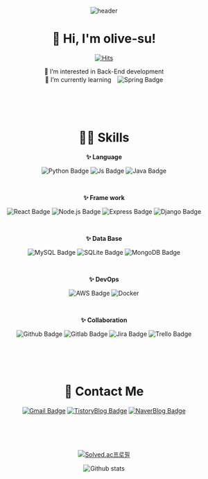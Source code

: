 <div align="center">
  
![header](https://capsule-render.vercel.app/api?type=waving&color=auto&height=300&section=header&text=olive-su&fontSize=90&animation=fadeIn&fontAlignY=38&desc=I'm%20always%20eager%20to%20learn%20new%20skills😉&descAlignY=51&descAlign=62)


# 👋 Hi, I'm olive-su!

[![Hits](https://hits.seeyoufarm.com/api/count/incr/badge.svg?url=https%3A%2F%2Fgithub.com%2Folive-su&count_bg=%23BAB87B&title_bg=%23566000&icon=github.svg&icon_color=%23E7E7E7&title=olive-su&edge_flat=true)](https://github.com/olive-su)
<br/>
  
👀 I’m interested in Back-End development
<br/>
🌱 I’m currently learning　![Spring Badge](https://img.shields.io/badge/Spring-6DB33F?style=flat&logo=Spring&logoColor=white)
 
<br/>
<br/>
 　
 
# 👩‍💻 Skills

**✨ Language**

![Python Badge](https://img.shields.io/badge/Python-3776AB?style=flat&logo=Python&logoColor=white) 
![Js Badge](https://img.shields.io/badge/JavaScript-F7DF1E?style=flat&logo=JavaScript&logoColor=white) 
![Java Badge](https://img.shields.io/badge/Java-007396?style=flat&logo=Java8&logoColor=white)

<br/>
  
**✨ Frame work**

![React Badge](https://img.shields.io/badge/React-61DAFB?style=flat&logo=React&logoColor=white) 
![Node.js Badge](https://img.shields.io/badge/Node.js-339933?style=flat&logo=Node.js&logoColor=white) 
![Express Badge](https://img.shields.io/badge/Express-000000?style=flat&logo=Express&logoColor=white) 
![Django Badge](https://img.shields.io/badge/Django-092E20?style=flat&logo=Django&logoColor=white)
  
<br/>
  
**✨ Data Base**

![MySQL Badge](https://img.shields.io/badge/MySQL-4479A1?style=flat&logo=MySQL&logoColor=white) 
![SQLite Badge](https://img.shields.io/badge/SQLite-003B57?style=flat&logo=SQLite&logoColor=white)
![MongoDB Badge](https://img.shields.io/badge/MongoDB-47A248?style=flat&logo=MongoDB&logoColor=white) 
  
<br/>
  
**✨ DevOps**

![AWS Badge](https://img.shields.io/badge/Amazon_AWS-232F3E?style=flat&logo=amazonaws&logoColor=white)
![Docker](https://img.shields.io/badge/Docker-2496ED?style=flat&logo=Docker&logoColor=white)

<br/>
  
**✨ Collaboration**

![Github Badge](https://img.shields.io/badge/Github-181717?style=flat&logo=Github&logoColor=white)
![Gitlab Badge](https://img.shields.io/badge/Gitlab-181717?style=flat&logo=Gitlab&logoColor=white)
![Jira Badge](https://img.shields.io/badge/Jira-0052CC?style=flat&logo=Jira&logoColor=white)
![Trello Badge](https://img.shields.io/badge/Trello-0052CC?style=flat&logo=Trello&logoColor=white)
 
<br/>
<br/>
 　
 
# 💬 Contact Me

[![Gmail Badge](https://img.shields.io/badge/Gmail-EA4335?style=for-the-badge&link=mailto:1466su@gmail.com)](mailto:1466su@gmail.com) [![TistoryBlog Badge](https://img.shields.io/badge/Tech-Blog-00A98F?style=for-the-badge&link=https://olive-su.tistory.com/)](https://olive-su.tistory.com/) [![NaverBlog Badge](https://img.shields.io/badge/Daily-Blog-03C75A?style=for-the-badge&link=https://blog.naver.com/1466su)](https://blog.naver.com/1466su) 
 
<br/>
<br/>
 　
 
[![Solved.ac프로필](http://mazassumnida.wtf/api/v2/generate_badge?boj=olive_su)](https://solved.ac/profile/olive_su)  

<div/>
  
![Github stats](https://github-readme-stats.vercel.app/api?username=olive-su&show_icons=true&theme=gruvbox)

</div>
